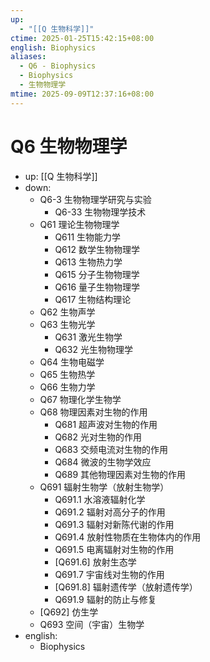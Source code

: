 ```yaml
---
up:
  - "[[Q 生物科学]]"
ctime: 2025-01-25T15:42:15+08:00
english: Biophysics
aliases:
  - Q6 - Biophysics
  - Biophysics
  - 生物物理学
mtime: 2025-09-09T12:37:16+08:00
---
```


# Q6 生物物理学

- up: [[Q 生物科学]]
- down:
	- Q6-3 生物物理学研究与实验
		- Q6-33 生物物理学技术
	- Q61 理论生物物理学
		- Q611 生物能力学
		- Q612 数学生物物理学
		- Q613 生物热力学
		- Q615 分子生物物理学
		- Q616 量子生物物理学
		- Q617 生物结构理论
	- Q62 生物声学
	- Q63 生物光学
		- Q631 激光生物学
		- Q632 光生物物理学
	- Q64 生物电磁学
	- Q65 生物热学
	- Q66 生物力学
	- Q67 物理化学生物学
	- Q68 物理因素对生物的作用
		- Q681 超声波对生物的作用
		- Q682 光对生物的作用
		- Q683 交频电流对生物的作用
		- Q684 微波的生物学效应
		- Q689 其他物理因素对生物的作用
	- Q691 辐射生物学（放射生物学）
		- Q691.1 水溶液辐射化学
		- Q691.2 辐射对高分子的作用
		- Q691.3 辐射对新陈代谢的作用
		- Q691.4 放射性物质在生物体内的作用
		- Q691.5 电离辐射对生物的作用
		- [Q691.6] 放射生态学
		- Q691.7 宇宙线对生物的作用
		- [Q691.8] 辐射遗传学（放射遗传学）
		- Q691.9 辐射的防止与修复
	- [Q692] 仿生学
	- Q693 空间（宇宙）生物学
- english:
	- Biophysics
